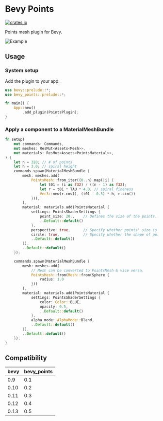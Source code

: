 
# Bevy Points

[![crates.io](https://img.shields.io/crates/v/bevy_points)](https://crates.io/crates/bevy_points)

Points mesh plugin for Bevy.

![Example](https://github.com/mattatz/bevy_points/assets/1085910/9bbf57b4-38b6-45ea-8b99-10ae004974e5)

## Usage

### System setup

Add the plugin to your app:

```rust
use bevy::prelude::*;
use bevy_points::prelude::*;

fn main() {
    App::new()
        .add_plugin(PointsPlugin);
}
```

### Apply a component to a MaterialMeshBundle

```rust
fn setup(
    mut commands: Commands,
    mut meshes: ResMut<Assets<Mesh>>,
    mut materials: ResMut<Assets<PointsMaterial>>,
) {
    let n = 320; // # of points
    let h = 3.0; // spiral height
    commands.spawn(MaterialMeshBundle {
        mesh: meshes.add(
            PointsMesh::from_iter((0..n).map(|i| {
                let t01 = (i as f32) / ((n - 1) as f32);
                let r = t01 * TAU * 4.0; // spiral fineness
                Vec3::new(r.cos(), (t01 - 0.5) * h, r.sin())
            })),
        ),
        material: materials.add(PointsMaterial {
            settings: PointsShaderSettings {
                point_size: 20.,    // Defines the size of the points. 
                ..Default::default()
            },
            perspective: true,      // Specify whether points' size is attenuated by the camera depth. 
            circle: true,           // Specify whether the shape of points is circular or rectangular.
            ..Default::default()
        }),
        ..Default::default()
    });

    commands.spawn(MaterialMeshBundle {
        mesh: meshes.add(
            // Mesh can be converted to PointsMesh & vice versa.
            PointsMesh::from(Mesh::from(Sphere {
                radius: 1.0
            }))
        ),
        material: materials.add(PointsMaterial {
            settings: PointsShaderSettings {
                color: Color::BLUE,
                opacity: 0.5,
                ..Default::default()
            },
            alpha_mode: AlphaMode::Blend,
            ..Default::default()
        }),
        ..Default::default()
    });
}

```

## Compatibility

| bevy | bevy_points |
| ---- | ------------- |
| 0.9  | 0.1           |
| 0.10 | 0.2           |
| 0.11 | 0.3           |
| 0.12 | 0.4           |
| 0.13 | 0.5           |
